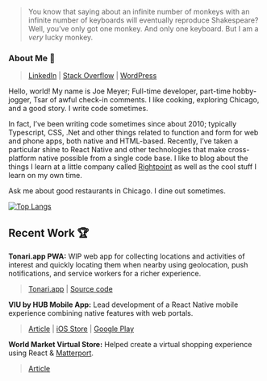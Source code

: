 
> You know that saying about an infinite number of monkeys with an infinite number of keyboards will eventually reproduce Shakespeare? Well, you’ve only got one monkey. And only one keyboard. But I am a _very_ lucky monkey.

### About Me 👋

> [LinkedIn](https://www.linkedin.com/) | [Stack Overflow](https://stackoverflow.com/users/4597704/joe) | [WordPress](https://iwritecodesometimes.net/)

Hello, world! My name is Joe Meyer; Full-time developer, part-time hobby-jogger, Tsar of awful check-in comments. I like cooking, exploring Chicago, and a good story. I write code sometimes.

In fact, I’ve been writing code sometimes since about 2010; typically Typescript, CSS, .Net and other things related to function and form for web and phone apps, both native and HTML-based. Recently, I’ve taken a particular shine to React Native and other technologies that make cross-platform native possible from a single code base. I like to blog about the things I learn at a little company called [Rightpoint](https://www.rightpoint.com/) as well as the cool stuff I learn on my own time.

Ask me about good restaurants in Chicago. I dine out sometimes.

[![Top Langs](https://github-readme-stats.vercel.app/api/top-langs/?username=joem-rp&repo=github-readme-stats&layout=compact)](https://github.com/anuraghazra/github-readme-stats)


## Recent Work 🏆

**Tonari.app PWA:** WIP web app for collecting locations and activities of interest and quickly locating them when nearby using geolocation, push notifications, and service workers for a richer experience. 
> [Tonari.app](https://tonari.app) | [Source code](https://github.com/JoeM-RP/tonari-client)

**VIU by HUB Mobile App:** Lead development of a React Native mobile experience combining native features with web portals. 
> [Article](https://www.viubyhub.com/newsroom/press-releases/2023/06/viu-by-hub-revolutionizes-personal-insurance-management-with-launch-of-new-mobile-app) | [iOS Store](https://apps.apple.com/us/app/viu-by-hub-better-insurance/id1670498202) | [Google Play](https://play.google.com/store/apps/details?id=com.viubyhub.mobile&hl=en)

**World Market Virtual Store:** Helped create a virtual shopping experience using React & [Matterport](https://matterport.com/). 
>[Article](https://www.rightpoint.com/news/2020/11/18/cost-plus-world-market-taps-rightpoint-to-launch-virtual-holiday-store)


<!--
**JoeM-RP/JoeM-RP** is a ✨ _special_ ✨ repository because its `README.md` (this file) appears on your GitHub profile.

Here are some ideas to get you started:

- 🔭 I’m currently working on ...
- 🌱 I’m currently learning ...
- 👯 I’m looking to collaborate on ...
- 🤔 I’m looking for help with ...
- 💬 Ask me about ...
- 📫 How to reach me: ...
- 😄 Pronouns: ...
- ⚡ Fun fact: ...
-->

